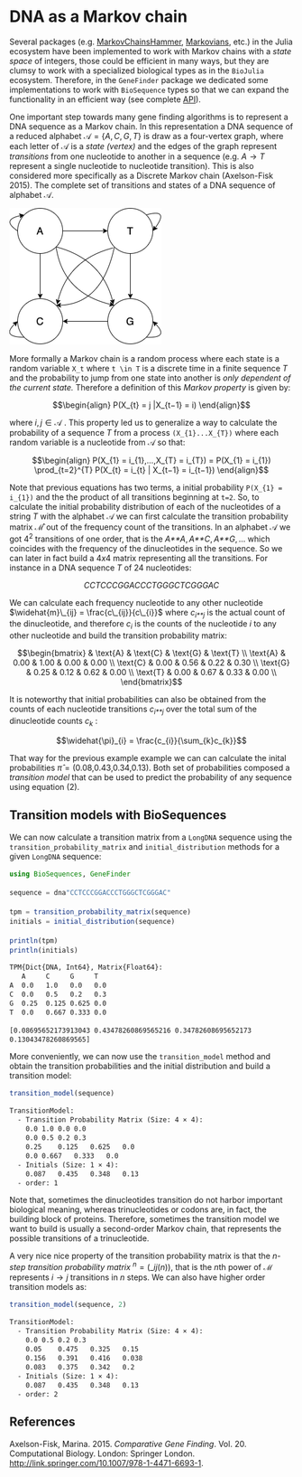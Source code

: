 # DNA as a Markov chain

Several packages (e.g. [MarkovChainsHammer](), [Markovians](), etc.) in
the Julia ecosystem have been implemented to work with Markov chains
with a *state space* of integers, those could be efficient in many ways,
but they are clumsy to work with a specialized biological types as in
the `BioJulia` ecosystem. Therefore, in the `GeneFinder` package we
dedicated some implementations to work with `BioSequence` types so that
we can expand the functionality in an efficient way (see complete
[API]()).

One important step towards many gene finding algorithms is to represent
a DNA sequence as a Markov chain. In this representation a DNA sequence
of a reduced alphabet 𝒜 = {*A*, *C*, *G*, *T*} is draw as a four-vertex
graph, where each letter of 𝒜 is a *state (vertex)* and the edges of the
graph represent *transitions* from one nucleotide to another in a
sequence (e.g. *A* → *T* represent a single nucleotide to nucleotide
transition). This is also considered more specifically as a Discrete
Markov chain (Axelson-Fisk 2015). The complete set of transitions and
states of a DNA sequence of alphabet 𝒜.

![DNA sequence as a Markov chain](../assets/nucleotide-markov-chain.png)

More formally a Markov chain is a random process where each state is a
random variable `X_t` where `t \in T` is a discrete time in a finite
sequence *T* and the probability to jump from one state into another is
*only dependent of the current state.* Therefore a definition of this
*Markov property* is given by:

``` math
\begin{align}
P(X_{t} = j |X_{t−1} = i)
\end{align}
```

where *i*, *j* ∈ 𝒜 . This property led us to generalize a way to
calculate the probability of a sequence *T* from a process
`(X_{1}...X_{T})` where each random variable is a nucleotide from 𝒜 so
that:

``` math
\begin{align}
P(X_{1} = i_{1},...,X_{T} = i_{T}) = P(X_{1} = i_{1}) \prod_{t=2}^{T} P(X_{t} = i_{t} | X_{t−1} = i_{t−1})
\end{align}
```

Note that previous equations has two terms, a initial probability
`P(X_{1} = i_{1})` and the the product of all transitions beginning at
`t=2`. So, to calculate the initial probability distribution of each of
the nucleotides of a string $T$ with the alphabet 𝒜 we can first
calculate the transition probability matrix ℳ̂ out of the frequency count
of the transitions. In an alphabet 𝒜 we got 4<sup>2</sup> transitions of
one order, that is the *A**A*, *A**C*, *A**G*, ... which coincides with
the frequency of the dinucleotides in the sequence. So we can later in
fact build a 4*x*4 matrix representing all the transitions. For instance
in a DNA sequence *T* of 24 nucleotides:  

``` math
CCTCCCGGACCCTGGGCTCGGGAC
```

We can calculate each frequency nucleotide to any other nucleotide
$\widehat{m}\_{ij} = \frac{c\_{ij}}{c\_{i}}$ where *c*<sub>*i**j*</sub>
is the actual count of the dinucleotide, and therefore *c*<sub>*i*</sub>
is the counts of the nucleotide *i* to any other nucleotide and build
the transition probability matrix:

``` math
\begin{bmatrix}
   & \text{A} & \text{C} & \text{G} & \text{T} \\
\text{A} & 0.00 & 1.00 & 0.00 & 0.00 \\
\text{C} & 0.00 & 0.56 & 0.22 & 0.30 \\
\text{G} & 0.25 & 0.12 & 0.62 & 0.00 \\
\text{T} & 0.00 & 0.67 & 0.33 & 0.00 \\
\end{bmatrix}
```

It is noteworthy that initial probabilities can also be obtained from
the counts of each nucleotide transitions *c*<sub>*i**j*</sub> over the
total sum of the dinucleotide counts *c*<sub>*k*</sub> :

``` math
\widehat{\pi}_{i} = \frac{c_{i}}{\sum_{k}c_{k}}
```

That way for the previous example example we can can calculate the
inital probabilities *π̂* = (0.08,0.43,0.34,0.13). Both set of
probabilities composed a *transition model* that can be used to predict
the probability of any sequence using equation (2).

## Transition models with BioSequences

We can now calculate a transition matrix from a `LongDNA` sequence using
the `transition_probability_matrix` and `initial_distribution` methods
for a given `LongDNA` sequence:  

``` julia
using BioSequences, GeneFinder

sequence = dna"CCTCCCGGACCCTGGGCTCGGGAC"

tpm = transition_probability_matrix(sequence)
initials = initial_distribution(sequence)

println(tpm)
println(initials)
```

    TPM{Dict{DNA, Int64}, Matrix{Float64}:
       A     C     G     T     
    A  0.0   1.0   0.0   0.0   
    C  0.0   0.5   0.2   0.3   
    G  0.25  0.125 0.625 0.0   
    T  0.0   0.667 0.333 0.0   

    [0.08695652173913043 0.43478260869565216 0.34782608695652173 0.13043478260869565]

More conveniently, we can now use the `transition_model` method and
obtain the transition probabilities and the initial distribution and
build a transition model:

``` julia
transition_model(sequence)
```

    TransitionModel:
      - Transition Probability Matrix (Size: 4 × 4):
        0.0 1.0 0.0 0.0 
        0.0 0.5 0.2 0.3 
        0.25    0.125   0.625   0.0 
        0.0 0.667   0.333   0.0 
      - Initials (Size: 1 × 4):
        0.087   0.435   0.348   0.13    
      - order: 1

Note that, sometimes the dinucleotides transition do not harbor
important biological meaning, whereas trinucleotides or codons are, in
fact, the building block of proteins. Therefore, sometimes the
transition model we want to build is usually a second-order Markov
chain, that represents the possible transitions of a trinucleotide.

A very nice nice property of the transition probability matrix is that
the *n-step transition probability matrix* $^{n} = (\_{ij}(n))$, that is
the *n*th power of ℳ represents *i* → *j* transitions in *n* steps. We
can also have higher order transition models as:

``` julia
transition_model(sequence, 2)
```

    TransitionModel:
      - Transition Probability Matrix (Size: 4 × 4):
        0.0 0.5 0.2 0.3 
        0.05    0.475   0.325   0.15    
        0.156   0.391   0.416   0.038   
        0.083   0.375   0.342   0.2 
      - Initials (Size: 1 × 4):
        0.087   0.435   0.348   0.13    
      - order: 2

## References

Axelson-Fisk, Marina. 2015. *Comparative Gene Finding*. Vol. 20.
Computational Biology. London: Springer London.
<http://link.springer.com/10.1007/978-1-4471-6693-1>.
